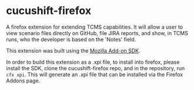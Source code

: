 cucushift-firefox
=================

A firefox extension for extending TCMS capabilities. It will allow a user to view scenario files directly on GitHub, file JIRA reports, and show, in TCMS runs, who the developer is based on the 'Notes' field.

This extension was built using the [Mozilla Add-on SDK](https://developer.mozilla.org/en-US/Add-ons/SDK).

In order to build this extension as a .xpi file, to install into firefox, please install the SDK, clone the cucushift-firefox repo, and in the repository, run `cfx xpi`. This will generate an .xpi file that can be installed via the Firefox Addons page.
